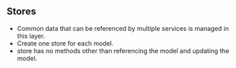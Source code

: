 ## Stores

- Common data that can be referenced by multiple services is managed in this layer.
- Create one store for each model.
- store has no methods other than referencing the model and updating the model.